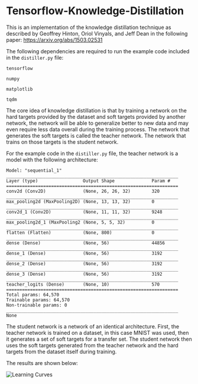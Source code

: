 ﻿# Tensorflow-Knowledge-Distillation

This is an implementation of the knowledge distillation technique as described by Geoffrey Hinton, Oriol Vinyals, and Jeff Dean in the following paper: https://arxiv.org/abs/1503.02531


The following dependencies are required to run the example code included in the ```distiller.py``` file:
```
tensorflow

numpy

matplotlib

tqdm
```

The core idea of knowledge distillation is that by training a network on the hard targets provided by the dataset and soft targets provided by another network, the network will be able to generalize better to new data and may even require less data overall during the training process. The network that generates the soft targets is called the teacher network. The network that trains on those targets is the student network.

For the example code in the ```distiller.py``` file, the teacher network is a model with the following architecture:

```
Model: "sequential_1"
_________________________________________________________________
Layer (type)                 Output Shape              Param #   
=================================================================
conv2d (Conv2D)              (None, 26, 26, 32)        320       
_________________________________________________________________
max_pooling2d (MaxPooling2D) (None, 13, 13, 32)        0         
_________________________________________________________________
conv2d_1 (Conv2D)            (None, 11, 11, 32)        9248      
_________________________________________________________________
max_pooling2d_1 (MaxPooling2 (None, 5, 5, 32)          0         
_________________________________________________________________
flatten (Flatten)            (None, 800)               0         
_________________________________________________________________
dense (Dense)                (None, 56)                44856     
_________________________________________________________________
dense_1 (Dense)              (None, 56)                3192      
_________________________________________________________________
dense_2 (Dense)              (None, 56)                3192      
_________________________________________________________________
dense_3 (Dense)              (None, 56)                3192      
_________________________________________________________________
teacher_logits (Dense)       (None, 10)                570       
=================================================================
Total params: 64,570
Trainable params: 64,570
Non-trainable params: 0
_________________________________________________________________
None
```

The student network is a network of an identical architecture. First, the teacher network is trained on a dataset, in this case MNIST was used, then it generates a set of soft targets for a transfer set. The student network then uses the soft targets generated from the teacher network and the hard targets from the dataset itself during training.

The results are shown below:

![Learning Curves](/https://github.com/rohin-dasari/Tensorflow-Knowledge-Distillation/blob/master/LearningCurve.PNG)







